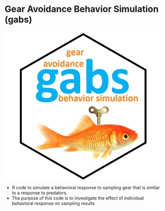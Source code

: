 # Gear Avoidance Behavior Simulation (gabs)

![hex sticker for gabs](/images/hex_blue.png) 

* R code to simulate a behavioral response to sampling gear that is similar to a response to predators.
* The purpose of this code is to investigate the effect of individual behavioral response on sampling results
